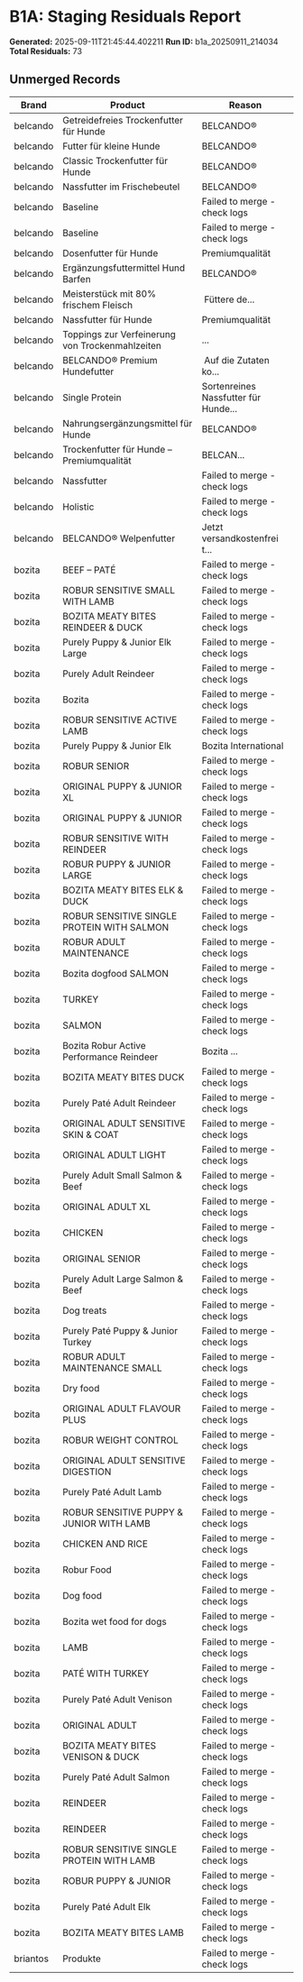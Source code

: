 # B1A: Staging Residuals Report

**Generated:** 2025-09-11T21:45:44.402211
**Run ID:** b1a_20250911_214034
**Total Residuals:** 73

## Unmerged Records

| Brand | Product | Reason |
|-------|---------|--------|
| belcando | Getreidefreies Trockenfutter für Hunde | BELCANDO® | Failed to merge - check logs |
| belcando | Futter für kleine Hunde | BELCANDO® | Failed to merge - check logs |
| belcando | Classic Trockenfutter für Hunde | BELCANDO® | Failed to merge - check logs |
| belcando | Nassfutter im Frischebeutel | BELCANDO® | Failed to merge - check logs |
| belcando | Baseline | Failed to merge - check logs |
| belcando | Baseline | Failed to merge - check logs |
| belcando | Dosenfutter für Hunde | Premiumqualität | BELCANDO... | Failed to merge - check logs |
| belcando | Ergänzungsfuttermittel Hund Barfen | BELCANDO® | Failed to merge - check logs |
| belcando | Meisterstück mit 80% frischem Fleisch | Füttere de... | Failed to merge - check logs |
| belcando | Nassfutter für Hunde | Premiumqualität | BELCANDO® | Failed to merge - check logs |
| belcando | Toppings zur Verfeinerung von Trockenmahlzeiten | ... | Failed to merge - check logs |
| belcando | BELCANDO® Premium Hundefutter | Auf die Zutaten ko... | Failed to merge - check logs |
| belcando | Single Protein | Sortenreines Nassfutter für Hunde... | Failed to merge - check logs |
| belcando | Nahrungsergänzungsmittel für Hunde | BELCANDO® | Failed to merge - check logs |
| belcando | Trockenfutter für Hunde – Premiumqualität | BELCAN... | Failed to merge - check logs |
| belcando | Nassfutter | Failed to merge - check logs |
| belcando | Holistic | Failed to merge - check logs |
| belcando | BELCANDO® Welpenfutter | Jetzt versandkostenfrei t... | Failed to merge - check logs |
| bozita | BEEF – PATÉ | Failed to merge - check logs |
| bozita | ROBUR SENSITIVE SMALL WITH LAMB | Failed to merge - check logs |
| bozita | BOZITA MEATY BITES REINDEER & DUCK | Failed to merge - check logs |
| bozita | Purely Puppy & Junior Elk Large | Failed to merge - check logs |
| bozita | Purely Adult Reindeer | Failed to merge - check logs |
| bozita | Bozita | Failed to merge - check logs |
| bozita | ROBUR SENSITIVE ACTIVE LAMB | Failed to merge - check logs |
| bozita | Purely Puppy & Junior Elk | Bozita International | Failed to merge - check logs |
| bozita | ROBUR SENIOR | Failed to merge - check logs |
| bozita | ORIGINAL PUPPY & JUNIOR XL | Failed to merge - check logs |
| bozita | ORIGINAL PUPPY & JUNIOR | Failed to merge - check logs |
| bozita | ROBUR SENSITIVE WITH REINDEER | Failed to merge - check logs |
| bozita | ROBUR PUPPY & JUNIOR LARGE | Failed to merge - check logs |
| bozita | BOZITA MEATY BITES ELK & DUCK | Failed to merge - check logs |
| bozita | ROBUR SENSITIVE SINGLE PROTEIN WITH SALMON | Failed to merge - check logs |
| bozita | ROBUR ADULT MAINTENANCE | Failed to merge - check logs |
| bozita | Bozita dogfood SALMON | Failed to merge - check logs |
| bozita | TURKEY | Failed to merge - check logs |
| bozita | SALMON | Failed to merge - check logs |
| bozita | Bozita Robur Active Performance Reindeer | Bozita ... | Failed to merge - check logs |
| bozita | BOZITA MEATY BITES DUCK | Failed to merge - check logs |
| bozita | Purely Paté Adult Reindeer | Failed to merge - check logs |
| bozita | ORIGINAL ADULT SENSITIVE SKIN & COAT | Failed to merge - check logs |
| bozita | ORIGINAL ADULT LIGHT | Failed to merge - check logs |
| bozita | Purely Adult Small Salmon & Beef | Failed to merge - check logs |
| bozita | ORIGINAL ADULT XL | Failed to merge - check logs |
| bozita | CHICKEN | Failed to merge - check logs |
| bozita | ORIGINAL SENIOR | Failed to merge - check logs |
| bozita | Purely Adult Large Salmon & Beef | Failed to merge - check logs |
| bozita | Dog treats | Failed to merge - check logs |
| bozita | Purely Paté Puppy & Junior Turkey | Failed to merge - check logs |
| bozita | ROBUR ADULT MAINTENANCE SMALL | Failed to merge - check logs |
| bozita | Dry food | Failed to merge - check logs |
| bozita | ORIGINAL ADULT FLAVOUR PLUS | Failed to merge - check logs |
| bozita | ROBUR WEIGHT CONTROL | Failed to merge - check logs |
| bozita | ORIGINAL ADULT SENSITIVE DIGESTION | Failed to merge - check logs |
| bozita | Purely Paté Adult Lamb | Failed to merge - check logs |
| bozita | ROBUR SENSITIVE PUPPY & JUNIOR WITH LAMB | Failed to merge - check logs |
| bozita | CHICKEN AND RICE | Failed to merge - check logs |
| bozita | Robur Food | Failed to merge - check logs |
| bozita | Dog food | Failed to merge - check logs |
| bozita | Bozita wet food for dogs | Failed to merge - check logs |
| bozita | LAMB | Failed to merge - check logs |
| bozita | PATÉ WITH TURKEY | Failed to merge - check logs |
| bozita | Purely Paté Adult Venison | Failed to merge - check logs |
| bozita | ORIGINAL ADULT | Failed to merge - check logs |
| bozita | BOZITA MEATY BITES VENISON & DUCK | Failed to merge - check logs |
| bozita | Purely Paté Adult Salmon | Failed to merge - check logs |
| bozita | REINDEER | Failed to merge - check logs |
| bozita | REINDEER | Failed to merge - check logs |
| bozita | ROBUR SENSITIVE SINGLE PROTEIN WITH LAMB | Failed to merge - check logs |
| bozita | ROBUR PUPPY & JUNIOR | Failed to merge - check logs |
| bozita | Purely Paté Adult Elk | Failed to merge - check logs |
| bozita | BOZITA MEATY BITES LAMB | Failed to merge - check logs |
| briantos | Produkte | Failed to merge - check logs |
